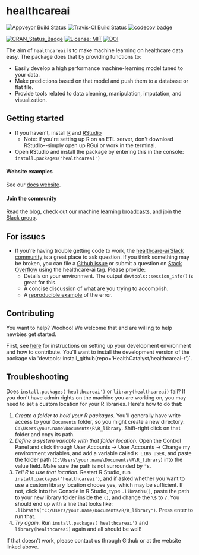 # healthcareai

[![Appveyor Build Status](https://ci.appveyor.com/api/projects/status/0xrpe233o9a16l4l/branch/master?svg=true)](https://ci.appveyor.com/project/CatalystAdmin/healthcareai-r/) 
[![Travis-CI Build Status](https://travis-ci.org/HealthCatalyst/healthcareai-r.svg?branch=master)](https://travis-ci.org/HealthCatalyst/healthcareai-r) 
[![codecov badge](https://codecov.io/gh/HealthCatalyst/healthcareai-r/branch/master/graph/badge.svg)](https://codecov.io/gh/HealthCatalyst/healthcareai-r) 

[![CRAN_Status_Badge](http://www.r-pkg.org/badges/version-last-release/healthcareai)](https://cran.r-project.org/package=healthcareai)
[![License: MIT](https://img.shields.io/badge/License-MIT-blue.svg)](https://github.com/HealthCatalystSLC/healthcareai-r/blob/master/LICENSE)
[![DOI](https://zenodo.org/badge/DOI/10.5281/zenodo.999334.svg)](https://doi.org/10.5281/zenodo.999334)

The aim of `healthcareai` is to make machine learning on healthcare data easy. The package does that by providing functions to:

- Easily develop a high performance machine-learning model tuned to your data. 
- Make predictions based on that model and push them to a database or flat file.
-  Provide tools related to data cleaning, manipulation, imputation, and visualization.

## Getting started

- If you haven't, install [R](https://CRAN.r-project.org/) and [RStudio](https://www.rstudio.com/products/rstudio/download)
    + Note: if you're setting up R on an ETL server, don't download RStudio--simply open up RGui or work in the terminal.
- Open RStudio and install the package by entering this in the console: `install.packages('healthcareai')`

#### Website examples

See our [docs website](http://healthcareai-r.readthedocs.io).

#### Join the community

Read the [blog](http://healthcare.ai/blog/), check out our machine learning [broadcasts](https://www.youtube.com/channel/UCGZUobs_x712KbcL6RSzfnQ), and join the [Slack group](https://healthcare-ai.slack.com/).

## For issues

- If you're having trouble getting code to work, the [healthcare-ai Slack community](https://healthcare-ai.slack.com/) is a great place to ask question. If you think something may be broken, you can file a [Github issue](https://github.com/HealthCatalyst/healthcareai-r/issues) or submit a question on [Stack Overflow](http://stackoverflow.com/) using the healthcare-ai tag. Please provide:
  + Details on your environment. The output `devtools::session_info()` is great for this.
  + A concise discussion of what are you trying to accomplish.
  + A [reproducible example](https://github.com/tidyverse/reprex) of the error.

## Contributing

You want to help? Woohoo! We welcome that and are willing to help newbies get started.

First, see [here](CONTRIBUTING.md) for instructions on setting up your development environment and how to contribute. You'll want to install the development version of the package via 'devtools::install_github(repo='HealthCatalyst/healthcareai-r')`.

## Troubleshooting

Does `install.packages('healthcareai')` or `library(healthcareai)` fail? If you don't have admin rights on the machine you are working on, you may need to set a custom location for your R libraries. Here's how to do that:

1. *Create a folder to hold your R packages.* You'll generally have write access to your `Documents` folder, so you might create a new directory: `C:\Users\your.name\Documents\R\R_library`. Shift-right click on that folder and copy its path.
2. *Define a system variable with that folder location.* Open the Control Panel and click through User Accounts -> User Accounts -> Change my environment variables, and add a variable called `R_LIBS_USER`, and paste the folder path (`C:\Users\your.name\Documents\R\R_library`) into the value field. Make sure the path is not surrounded by `"`s.
3. *Tell R to use that location.* Restart R Studio, run `install.packages('healthcareai')`, and if asked whether you want to use a custom library location choose yes, which may be sufficient. If not, click into the Console in R Studio, type `.libPaths()`, paste the path to your new library folder inside the `()`, and change the `\`s to `/`. You should end up with a line that looks like: `.libPaths("C:/Users/your.name/Documents/R/R_library")`. Press enter to run that.
4. *Try again.* Run `install.packages('healthcareai')` and `library(healthcareai)` again and all should be well! 

If that doesn't work, please contact us through Github or at the website linked above.